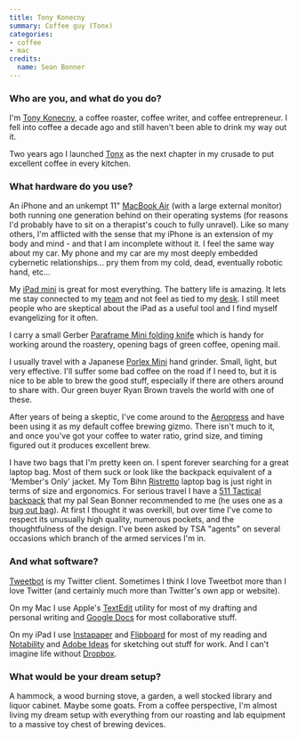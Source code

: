 ```yaml
---
title: Tony Konecny
summary: Coffee guy (Tonx)
categories:
- coffee
- mac
credits:
  name: Sean Bonner
---
```


### Who are you, and what do you do?

I'm [Tony Konecny](https://twitter.com/tonx/ "Tony's Twitter account."), a coffee roaster, coffee writer, and coffee entrepreneur. I fell into coffee a decade ago and still haven't been able to drink my way out it.

Two years ago I launched [Tonx](https://tonx.org/ "Tony's coffee company.") as the next chapter in my crusade to put excellent coffee in every kitchen.

### What hardware do you use?

An iPhone and an unkempt 11" [MacBook Air][macbook-air] (with a large external monitor) both running one generation behind on their operating systems (for reasons I'd probably have to sit on a therapist's couch to fully unravel). Like so many others, I'm afflicted with the sense that my iPhone is an extension of my body and mind - and that I am incomplete without it. I feel the same way about my car. My phone and my car are my most deeply embedded cybernetic relationships... pry them from my cold, dead, eventually robotic hand, etc...

My [iPad mini][ipad-mini] is great for most everything. The battery life is amazing. It lets me stay connected to my [team](https://tonx.org/about "Information about the Tonx team.") and not feel as tied to my [desk](http://spacekat.me/blog/2012/07/26/diy-standing-desk/ "A DIY standing desk."). I still meet people who are skeptical about the iPad as a useful tool and I find myself evangelizing for it often.

I carry a small Gerber [Paraframe Mini folding knife][mini-paraframe-serrated] which is handy for working around the roastery, opening bags of green coffee, opening mail.

I usually travel with a Japanese [Porlex Mini][porlex-mini] hand grinder. Small, light, but very effective. I'll suffer some bad coffee on the road if I need to, but it is nice to be able to brew the good stuff, especially if there are others around to share with. Our green buyer Ryan Brown travels the world with one of these.

After years of being a skeptic, I've come around to the [Aeropress][] and have been using it as my default coffee brewing gizmo. There isn't much to it, and once you've got your coffee to water ratio, grind size, and timing figured out it produces excellent brew. 

I have two bags that I'm pretty keen on. I spent forever searching for a great laptop bag. Most of them suck or look like the backpack equivalent of a 'Member's Only' jacket. My Tom Bihn [Ristretto][ristretto-13-inch] laptop bag is just right in terms of size and ergonomics. For serious travel I have a [511 Tactical backpack][rush-12] that my pal Sean Bonner recommended to me (he uses one as a [bug out bag](http://www.flickr.com/photos/tonx/4462897713/ "A photo of the contents of the RUSH 12 bag.")). At first I thought it was overkill, but over time I've come to respect its unusually high quality, numerous pockets, and the thoughtfulness of the design. I've been asked by TSA "agents" on several occasions which branch of the armed services I'm in.

### And what software?

[Tweetbot][tweetbot-ios] is my Twitter client. Sometimes I think I love Tweetbot more than I love Twitter (and certainly much more than Twitter's own app or website).

On my Mac I use Apple's [TextEdit][] utility for most of my drafting and personal writing and [Google Docs][google-docs] for most collaborative stuff. 

On my iPad I use [Instapaper][instapaper-ios] and [Flipboard][flipboard-ios] for most of my reading and [Notability][notability-ios] and [Adobe Ideas][adobe-ideas-ios] for sketching out stuff for work. And I can't imagine life without [Dropbox][].

### What would be your dream setup?

A hammock, a wood burning stove, a garden, a well stocked library and liquor cabinet. Maybe some goats. From a coffee perspective, I'm almost living my dream setup with everything from our roasting and lab equipment to a massive toy chest of brewing devices.

[ristretto-13-inch]: https://www.tombihn.com/laptop-bags/TB0223.html "A laptop bag."
[rush-12]: http://www.511tactical.com/rush-12-backpack.html "A backpack."
[ipad-mini]: https://www.apple.com/ipad-mini/ "A 7.9 inch tablet device."
[aeropress]: https://aerobie.com/products/aeropress.htm "A pressure-based coffee/espresso maker."
[macbook-air]: https://www.apple.com/macbook-air/ "A very thin laptop."
[mini-paraframe-serrated]: https://www.amazon.com/Gerber-22-48484-Paraframe-Knife-Serrated/dp/B000G0OMK8 "A pocket knife."
[porlex-mini]: https://www.bluebottlecoffee.com/products/porlex-mini-hand-grinder "A mini coffee grinder."
[instapaper-ios]: https://www.instapaper.com/iphone "An iPhone app for reading Instapaper saved pages."
[notability-ios]: https://itunes.apple.com/us/app/notability/id360593530 "A note-taking app."
[google-docs]: https://en.wikipedia.org/wiki/Google_Docs "A web-based office suite."
[textedit]: https://support.apple.com/en-us/HT2523 "A text editor included with Mac OS X."
[tweetbot-ios]: https://tapbots.com/tweetbot/ "A Twitter client for iOS."
[adobe-ideas-ios]: https://itunes.apple.com/us/app/adobe-ideas-1-0-for-ipad/id364617858 "A digital sketchbook app for iOS."
[flipboard-ios]: https://itunes.apple.com/us/app/flipboard-your-social-news/id358801284 "A 'social magazine' for the iPad."
[dropbox]: https://www.dropbox.com/ "Online syncing and storage."
